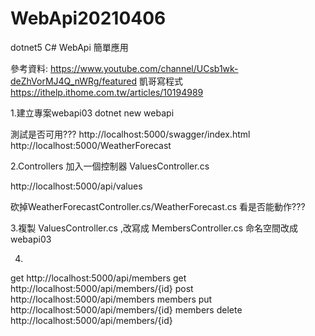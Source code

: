# WebApi20210406

dotnet5 C# WebApi 簡單應用


參考資料:
https://www.youtube.com/channel/UCsb1wk-deZhVorMJ4Q_nWRg/featured 凱哥寫程式
https://ithelp.ithome.com.tw/articles/10194989



1.建立專案webapi03
dotnet new webapi

測試是否可用???
http://localhost:5000/swagger/index.html
http://localhost:5000/WeatherForecast

2.Controllers 加入一個控制器
ValuesController.cs

http://localhost:5000/api/values

砍掉WeatherForecastController.cs/WeatherForecast.cs
看是否能動作???

3.複製 ValuesController.cs ,改寫成 MembersController.cs
命名空間改成webapi03


4.

get  http://localhost:5000/api/members
get  http://localhost:5000/api/members/{id}
post http://localhost:5000/api/members         members
put  http://localhost:5000/api/members/{id}         members
delete http://localhost:5000/api/members/{id}








